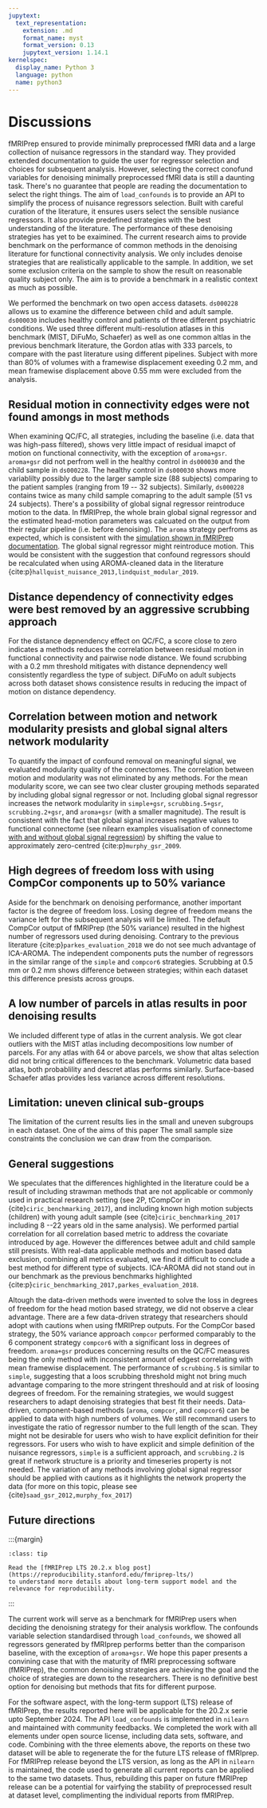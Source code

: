```yaml
---
jupytext:
  text_representation:
    extension: .md
    format_name: myst
    format_version: 0.13
    jupytext_version: 1.14.1
kernelspec:
  display_name: Python 3
  language: python
  name: python3
---
```


# Discussions

<!-- Take home message
- fMRIPrep does a good job 
- Quality control your data
- Choise of atlas doesn't impact the results much
- ICA-AROMA is not magical
 -->

fMRIPrep ensured to provide minimally preprocessed fMRI data and a large collection of nuisance regressors in the standard way.
They provided extended documentation to guide the user for regressor selection and choices for subsequent analysis.
However, selecting the correct conofund variables for denoising minimally preprocessed fMRI data is still a daunting task.
There's no guarantee that people are reading the documentation to select the right things. <!-- This sentence is too blunt and harsh -->
The aim of `load_confounds` is to provide an API to simplify the process of nuisance regressors selection.
Built with careful curation of the literature, it ensures users select the sensible nusiance regressors.
It also provide predefined strategies with the best understanding of the literature.
The performance of these denoising strategies has yet to be exaimined.
The current research aims to provide benchmark on the performance of common methods in the denoising literature for functional connectivity analysis.
We only includes denoise strategies that are realistically applicable to the sample.
In addition, we set some exclusion criteria on the sample to show the result on reasonable quality subject only.
The aim is to provide a benchmark in a realistic context as much as possible.

We performed the benchmark on two open access datasets.
`ds000228` allows us to examine the difference between child and adult sample.
`ds000030` includes healthy control and patients of three different psychiatric conditions.
We used three different multi-resolution atlases in this benchmark (MIST, DiFuMo, Schaefer)
as well as one common altlas in the previous benchmark literature,
the Gordon atlas with 333 parcels, to compare with the past literature using different pipelines.
Subject with more than 80% of volumes with a framewise displacement exeeding 0.2 mm, 
and mean framewise displacement above 0.55 mm were excluded from the analysis.

## Residual motion in connectivity edges were not found amongs in most methods
<!-- QC/FC -->
When examining QC/FC, all strategies, including the baseline (i.e. data that was high-pass filtered),
shows very little impact of residual imapct of motion on functional connectivity, with the exception of `aroma+gsr`.
`aroma+gsr` did not perfrom well in the healthy control in `ds000030` and the child sample in `ds000228`.
The healthy control in `ds000030` shows more variablilty possibly due to the larger sample size (88 subjects) comparing to the patient samples (ranging from 19 -- 32 subjects).
Similarly, `ds000228` contains twice as many child sample comapring to the adult sample (51 vs 24 subjects).
There's a possibility of global signal regressor reintroduce motion to the data.
In fMRIPrep, the whole brain global signal regressor and the estimated head-motion parameters was calcuated on the output from their regular pipeline (i.e. before denoising).
The `aroma` strategy perfroms as expected, which is consistent with the [simulation shown in fMRIPrep documentation](https://github.com/nipreps/fmriprep-notebooks/blob/9933a628dfb759dc73e61701c144d67898b92de0/05%20-%20Discussion%20AROMA%20confounds%20-%20issue-817%20%5BJ.%20Kent%5D.ipynb).
The global signal regressor might reintroduce motion. 
This would be consistent with the suggestion that confound regressors should be recalculated when using AROMA-cleaned data in the literature {cite:p}`hallquist_nuisance_2013,lindquist_modular_2019`.

## Distance dependency of connectivity edges were best removed by an aggressive scrubbing approach
<!-- Distance dependency -->
For the distance depnendency effect on QC/FC, a score close to zero indicates a methods reduces the correlation between residual motion in functional connectivity and pairwise node distance.
We found scrubbing with a 0.2 mm threshold mitigates with distance depnendency well consistently regardless the type of subject.
DiFuMo on adult subjects across both dataset shows consistence results in reducing the impact of motion on distance dependency.

## Correlation between motion and network modularity presists and global signal alters network modularity
<!-- network modularity -->
To quantify the impact of confound removal on meaningful signal, we evaluated modularity quality of the connectomes.
The correlation between motion and modularity was not eliminated by any methods.
For the mean modularity score, we can see two clear cluster grouping methods separated by including global signal regressor or not. 
Including global signal regressor increases the network modularity in `simple+gsr`, `scrubbing.5+gsr`, `scrubbing.2+gsr`, and `aroma+gsr` (with a smaller magnitude). 
The result is consistent with the fact that global signal increases negative values to functional connectome 
(see nilearn examples visualisation of connectome [with and without global signal regression](https://nilearn.github.io/stable/auto_examples/03_connectivity/plot_signal_extraction.html#the-impact-of-global-signal-removal))
by shifting the value to approximately zero-centred {cite:p}`murphy_gsr_2009`. 

## High degrees of freedom loss with using CompCor components up to 50% variance
<!-- dof loss -->
Aside for the benchmark on denoising performance, another important factor is the degree of freedom loss.
Losing degree of freedom means the variance left for the subsequent analysis will be limited.
The default CompCor output of fMRIPrep (the 50% variance) resulted in the highest number of regressors used during denoising. 
Contrary to the previous literature {cite:p}`parkes_evaluation_2018` we do not see much advantage of ICA-AROMA.
The independent components puts the number of regressors in the similar range of the `simple` and `compcor6` strategies.
Scrubbing at 0.5 mm or 0.2 mm shows difference between strategies; 
within each dataset this difference presists across groups.

## A low number of parcels in atlas results in poor denoising results
<!-- other things to consider -->
We included different type of atlas in the current analysis.
We got clear outliers with the MIST atlas including decompositions low number of parcels. 
For any atlas with 64 or above parcels, we show that altas selection did not bring critical differences to the benchmark.
Volumetric data based atlas, both probablility and descret atlas performs similarly.
Surface-based Schaefer atlas provides less variance across different resolutions.

## Limitation: uneven clinical sub-groups 
<!-- write some stuff about the clinical population -->
The limitation of the current results lies in the small and uneven subgroups in each dataset. 
One of the aims of this paper
The small sample size constraints the conclusion we can draw from the comparison. 


## General suggestions

We speculates that the differences highlighted in the literature could be a result of including strawman methods that are not applicable or commonly used in practical research setting (see 2P, tCompCor in {cite}`ciric_benchmarking_2017`), and including known high motion subjects (children) with young adult sample (see {cite}`ciric_benchmarking_2017` including 8 --22 years old in the same analysis). <!-- please help me with more diplomatic way of saying this -->
We performed partial correlation for all correlation based metric to address the covariate introduced by age.
However the differences betwee adult and child sample still presists. 
With real-data applicable methods and motion based data exclusion, combining all metrics evaluated, 
we find it difficult to conclude a best method for different type of subjects.
ICA-AROMA did not stand out in our benchmark as the previous benchmarks highlighted {cite:p}`ciric_benchmarking_2017,parkes_evaluation_2018`.

Altough the data-driven methods were invented to solve the loss in degrees of freedom for the head motion based strategy,
we did not observe a clear advantage. 
There are a few data-driven strategy that researchers should adopt with cautions when using fMRIPrep outputs.
For the CompCor based strategy, the 50% variance approach `compcor` performed comparably to the 6 component strategy `compcor6` with a significant loss in degrees of freedom. 
`aroma+gsr` produces concerning results on the QC/FC measures being the only method with inconsistent amount of edgest correlating with mean framewise displacement. 
The performance of `scrubbing.5` is similar to `simple`, suggesting that a loos scrubbing threshold might not bring much advantage comparing to the more stringent threshould and at risk of loosing degrees of freedom.
For the remaining strategies, we would suggest researchers to adapt denoising strategies that best fit their needs.
Data-driven, component-based methods (`aroma`, `compcor`, and `compcor6`) can be applied to data with high numbers of volumes. 
We still recommand users to investigate the ratio of regressor number to the full length of the scan.
They might not be desirable for users who wish to have explicit definition for their regressors.
For users who wish to have explicit and simple definition of the nuisance regressors, `simple` is a sufficient approach, and `scrubbing.2` is great if network structure is a priority and timeseries property is not needed. 
The variation of any methods involving global signal regressor should be applied with cautions as it highlights the network property the data (for more on this topic, please see {cite}`saad_gsr_2012,murphy_fox_2017`)


## Future directions

:::{margin}
```{admonition} fMRIPrep long-term support (LTS) release
:class: tip

Read the [fMRIPrep LTS 20.2.x blog post](https://reproducibility.stanford.edu/fmriprep-lts/) 
to understand more details about long-term support model and the relevance for reproducibility.
```
:::

<!-- send help PLZ -->

The current work will serve as a benchmark for fMRIPrep users when deciding the denoisning strategy for their analysis workflow.
The confounds variable selection standardised through `load_confounds`, we showed all regressors generated by fMRIprep performs better than the comparison baseline, with the exception of `aroma+gsr`. 
We hope this paper presents a convining case that with the maturity of fMRI preprocessing software (fMRIPrep), the common denoising strategies are achieving the goal and the choice of strategies are down to the researchers. 
There is no definitive best option for denoising but methods that fits for different purpose.

For the software aspect, with the long-term support (LTS) release of fMRIPrep, the results reported here will be applicable for the 20.2.x serie upto September 2024. 
The API `load_confounds` is implemented in `nilearn` and maintained with community feedbacks.
We completed the work with all elements under open source license, including data sets, software, and code.
Combining with the three elements above, 
the reports on these two dataset will be able to regenerate the for the future LTS release of fMRIprep.
For fMRIPrep release beyond the LTS version, as long as the API in `nilearn` is maintained,
the code used to generate all current reports can be applied to the same two datasets.
Thus, rebuilding this paper on future fMRIPrep release can be a potential for vairfying the stability of preprocessed result at dataset level, 
complimenting the individual reports from fMRIPrep. 

